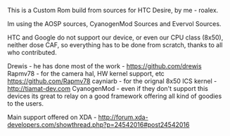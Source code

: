 This is a Custom Rom build from sources for HTC Desire, by me - roalex.

Im using the AOSP sources, CyanogenMod Sources and Evervol Sources.

HTC and Google do not support our device, or even our CPU class (8x50), neither dose CAF, so everything has to be done from scratch, thanks to all who contributed.

Drewis - he has done most of the work - https://github.com/drewis
Rapmv78 - for the camera hal, HW kernel support, etc https://github.com/Rapmv78
cayniarb - for the orignal 8x50 ICS kernel - http://tiamat-dev.com
CyanogenMod - even if they don't support this devices its great to relay on a good framework offering all kind of goodies to the users.


Main support offered on XDA - http://forum.xda-developers.com/showthread.php?p=24542016#post24542016
